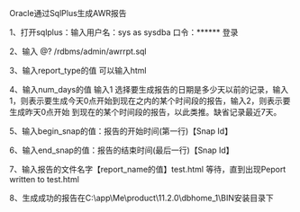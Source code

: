 Oracle通过SqlPlus生成AWR报告

1、打开sqlplus：输入用户名：sys as sysdba   口令：******  登录

2、输入 @? /rdbms/admin/awrrpt.sql

3、输入report_type的值  可以输入html

4、输入num_days的值  输入1
选择要生成报告的日期是多少天以前的记录，输入1，则表示要生成今天0点开始到现在之内的某个时间段的报告，输入2，则表示要生成昨天0点开始
到现在的某个时间段的报告，以此类推。缺省记录最近7天。

5、输入begin_snap的值：报告的开始时间(第一行)【Snap Id】

6、输入end_snap的值：报告的结束时间(最后一行)【Snap Id】

7、输入报告的文件名字【report_name的值】test.html
等待，直到出现Peport written to test.html

8、生成成功的报告在C:\app\Me\product\11.2.0\dbhome_1\BIN安装目录下
